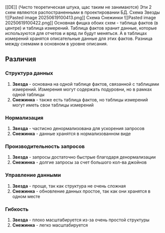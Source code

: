 [[DE]]
(Чисто теоретическая штука, щас таким не занимаются)
Эти 2 схем являются распостраненными в проектировании БД. 
Схема Звезды
![[Pasted image 20250619100413.png]]
Схема Снежинки
![[Pasted image 20250619100422.png]]
Основная фищка обоих схем - таблица фактов (в центре) и таблица измерений. Таблица фактов хранит данные, которые используются для отчетов и вряд ли будут меняться. А в таблицах измерений хранятся описательные данные для этих фактов. 
Разница между схемами в основном в уровне описания. 
## Различия
### Структура данных
1. **Звезда** - основана на одной таблице фактов, связанной с таблицами измерений. Измерения могут содержать подуровни, но в рамках одной таблицы
2. **Снежинка** - также есть таблица фактов, но таблицы измерений могут иметь свои таблицы измерений
### Нормализация
1. **Звезда** - частисно денормализована для ускорения запросов
2. **Снежинка** - данные хранятся в нормализованном виде
### Производительность запросов
1. **Звезда** - запросы достаточно быстрые благодаря денормализации
2. **Снежинка** - долгие запросы за счет большого кол-ва джойнов
### Управление данными
1. **Звезда** - проще, так как структура не очень сложная
2. **Снежинка** - обновление данных простое, так как они хранятся в одном месте
### Гибкость
1. **Звезда** - плохо масштабируется из-за очень простой структуры
2. **Снежинка** - легко масштабируется